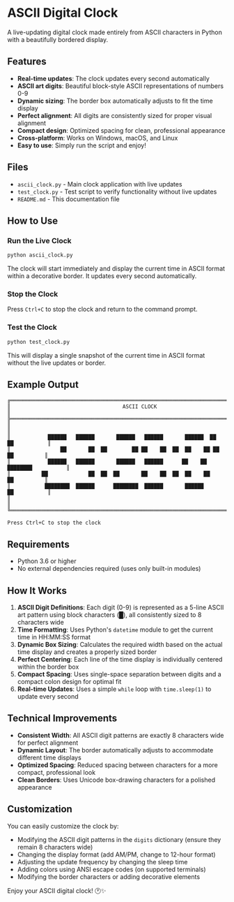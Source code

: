 # ASCII Digital Clock

A live-updating digital clock made entirely from ASCII characters in Python with a beautifully bordered display.

## Features

- **Real-time updates**: The clock updates every second automatically
- **ASCII art digits**: Beautiful block-style ASCII representations of numbers 0-9
- **Dynamic sizing**: The border box automatically adjusts to fit the time display
- **Perfect alignment**: All digits are consistently sized for proper visual alignment
- **Compact design**: Optimized spacing for clean, professional appearance
- **Cross-platform**: Works on Windows, macOS, and Linux
- **Easy to use**: Simply run the script and enjoy!

## Files

- `ascii_clock.py` - Main clock application with live updates
- `test_clock.py` - Test script to verify functionality without live updates
- `README.md` - This documentation file

## How to Use

### Run the Live Clock
```bash
python ascii_clock.py
```

The clock will start immediately and display the current time in ASCII format within a decorative border. It updates every second automatically.

### Stop the Clock
Press `Ctrl+C` to stop the clock and return to the command prompt.

### Test the Clock
```bash
python test_clock.py
```

This will display a single snapshot of the current time in ASCII format without the live updates or border.

## Example Output

```
╔═══════════════════════════════════════════════════════════════════════════════════╗
║                                    ASCII CLOCK                                    ║
╠═══════════════════════════════════════════════════════════════════════════════════╣
║                                                                                   ║
║            ██████   ██████       ██████   ██████       ██████  ██    ██           ║
║                ██       ██  ██        ██ ██    ██  ██  ██    ██ ██    ██          ║
║            ██████   ██████       ██████   ██████      ██    ██ ████████           ║
║          ██             ██  ██  ██       ██    ██  ██  ██    ██       ██          ║
║           ████████  ██████      ████████  ██████       ██████        ██           ║
║                                                                                   ║
╚═══════════════════════════════════════════════════════════════════════════════════╝

Press Ctrl+C to stop the clock
```

## Requirements

- Python 3.6 or higher
- No external dependencies required (uses only built-in modules)

## How It Works

1. **ASCII Digit Definitions**: Each digit (0-9) is represented as a 5-line ASCII art pattern using block characters (█), all consistently sized to 8 characters wide
2. **Time Formatting**: Uses Python's `datetime` module to get the current time in HH:MM:SS format
3. **Dynamic Box Sizing**: Calculates the required width based on the actual time display and creates a properly sized border
4. **Perfect Centering**: Each line of the time display is individually centered within the border box
5. **Compact Spacing**: Uses single-space separation between digits and a compact colon design for optimal fit
6. **Real-time Updates**: Uses a simple `while` loop with `time.sleep(1)` to update every second

## Technical Improvements

- **Consistent Width**: All ASCII digit patterns are exactly 8 characters wide for perfect alignment
- **Dynamic Layout**: The border automatically adjusts to accommodate different time displays
- **Optimized Spacing**: Reduced spacing between characters for a more compact, professional look
- **Clean Borders**: Uses Unicode box-drawing characters for a polished appearance

## Customization

You can easily customize the clock by:
- Modifying the ASCII digit patterns in the `digits` dictionary (ensure they remain 8 characters wide)
- Changing the display format (add AM/PM, change to 12-hour format)
- Adjusting the update frequency by changing the sleep time
- Adding colors using ANSI escape codes (on supported terminals)
- Modifying the border characters or adding decorative elements

Enjoy your ASCII digital clock! 🕐✨
